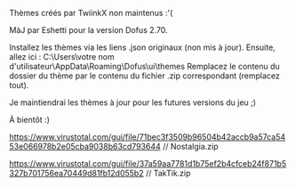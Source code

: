 Thèmes créés par TwiinkX non maintenus :'(

MàJ par Eshetti pour la version Dofus 2.70.

Installez les thèmes via les liens .json originaux (non mis à jour).
Ensuite, allez ici : C:\Users\votre nom d'utilisateur\AppData\Roaming\Dofus\ui\themes
Remplacez le contenu du dossier du thème par le contenu du fichier .zip correspondant (remplacez tout).

Je maintiendrai les thèmes à jour pour les futures versions du jeu ;)

À bientôt :)

https://www.virustotal.com/gui/file/71bec3f3509b96504b42accb9a57ca5453e066978b2e05cba9038b63cd793644 // Nostalgia.zip

https://www.virustotal.com/gui/file/37a59aa7781d1b75ef2b4cfceb24f871b5327b701756ea70449d81fb12d055b2 // TakTik.zip


